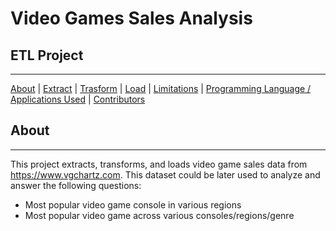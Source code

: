 # Video Games Sales Analysis
## ETL Project
***

[About](#about) | [Extract](#extract) | [Trasform](#transform) | [Load](#load) | [Limitations](#limitations) | [Programming Language / Applications Used](#programming-language-/-applications-used) | [Contributors](#contributors)


## About
***

This project extracts, transforms, and loads video game sales data from https://www.vgchartz.com. This dataset could be later used to analyze and answer the following questions:
-   Most popular video game console in various regions
-   Most popular video game across various consoles/regions/genre
